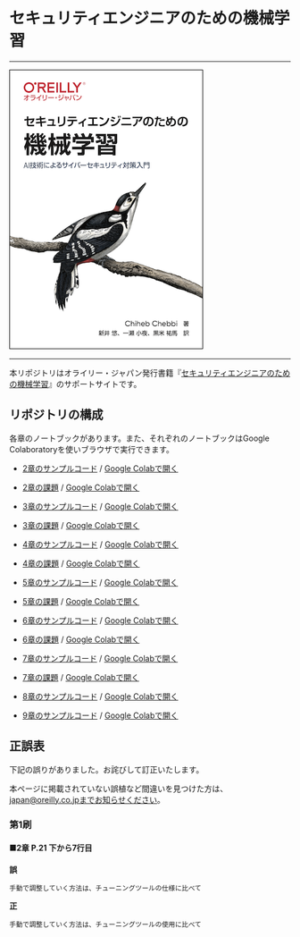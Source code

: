 # セキュリティエンジニアのための機械学習

---

![表紙](mastering-machine-learning-penetration-testing-ja.png)

---

本リポジトリはオライリー・ジャパン発行書籍『[セキュリティエンジニアのための機械学習](https://www.oreilly.co.jp/books/9784873119076/)』のサポートサイトです。

## リポジトリの構成

各章のノートブックがあります。また、それぞれのノートブックはGoogle Colaboratoryを使いブラウザで実行できます。

- [2章のサンプルコード](https://github.com/oreilly-japan/ml-security-jp/blob/master/ch02/Chapter2.ipynb) / [Google Colabで開く](https://colab.research.google.com/github/oreilly-japan/ml-security-jp/blob/master/ch02/Chapter2.ipynb)

- [2章の課題](https://github.com/oreilly-japan/ml-security-jp/blob/master/ch02/Chapter2_Practice.ipynb) / [Google Colabで開く](https://colab.research.google.com/github/oreilly-japan/ml-security-jp/blob/master/ch02/Chapter2_Practice.ipynb)

- [3章のサンプルコード](https://github.com/oreilly-japan/ml-security-jp/blob/master/ch03/Chapter3.ipynb) / [Google Colabで開く](https://colab.research.google.com/github/oreilly-japan/ml-security-jp/blob/master/ch03/Chapter3.ipynb)

- [3章の課題](https://github.com/oreilly-japan/ml-security-jp/blob/master/ch03/Chapter3_Practice.ipynb) / [Google Colabで開く](https://colab.research.google.com/github/oreilly-japan/ml-security-jp/blob/master/ch03/Chapter3_Practice.ipynb)

- [4章のサンプルコード](https://github.com/oreilly-japan/ml-security-jp/blob/master/ch04/Chapter4.ipynb) / [Google Colabで開く](https://colab.research.google.com/github/oreilly-japan/ml-security-jp/blob/master/ch04/Chapter4.ipynb)

- [4章の課題](https://github.com/oreilly-japan/ml-security-jp/blob/master/ch04/Chapter4_Practice.ipynb) / [Google Colabで開く](https://colab.research.google.com/github/oreilly-japan/ml-security-jp/blob/master/ch04/Chapter4_Practice.ipynb)

- [5章のサンプルコード](https://github.com/oreilly-japan/ml-security-jp/blob/master/ch05/Chapter5.ipynb) / [Google Colabで開く](https://colab.research.google.com/github/oreilly-japan/ml-security-jp/blob/master/ch05/Chapter5.ipynb)

- [5章の課題](https://github.com/oreilly-japan/ml-security-jp/blob/master/ch05/Chapter5_Practice.ipynb) / [Google Colabで開く](https://colab.research.google.com/github/oreilly-japan/ml-security-jp/blob/master/ch05/Chapter5_Practice.ipynb)

- [6章のサンプルコード](https://github.com/oreilly-japan/ml-security-jp/blob/master/ch06/Chapter6.ipynb) / [Google Colabで開く](https://colab.research.google.com/github/oreilly-japan/ml-security-jp/blob/master/ch06/Chapter6.ipynb)

- [6章の課題](https://github.com/oreilly-japan/ml-security-jp/blob/master/ch06/Chapter6_Practice.ipynb) / [Google Colabで開く](https://colab.research.google.com/github/oreilly-japan/ml-security-jp/blob/master/ch06/Chapter6_Practice.ipynb)

- [7章のサンプルコード](https://github.com/oreilly-japan/ml-security-jp/blob/master/ch07/Chapter7.ipynb) / [Google Colabで開く](https://colab.research.google.com/github/oreilly-japan/ml-security-jp/blob/master/ch07/Chapter7.ipynb)

- [7章の課題](https://github.com/oreilly-japan/ml-security-jp/blob/master/ch07/Chapter7_Practice.ipynb) / [Google Colabで開く](https://colab.research.google.com/github/oreilly-japan/ml-security-jp/blob/master/ch07/Chapter7_Practice.ipynb)

- [8章のサンプルコード](https://github.com/oreilly-japan/ml-security-jp/blob/master/ch08/Chapter8.ipynb) / [Google Colabで開く](https://colab.research.google.com/github/oreilly-japan/ml-security-jp/blob/master/ch08/Chapter8.ipynb)

- [9章のサンプルコード](https://github.com/oreilly-japan/ml-security-jp/blob/master/ch09/Chapter9.ipynb) / [Google Colabで開く](https://colab.research.google.com/github/oreilly-japan/ml-security-jp/blob/master/ch09/Chapter9.ipynb)

## 正誤表

下記の誤りがありました。お詫びして訂正いたします。

本ページに掲載されていない誤植など間違いを見つけた方は、japan@oreilly.co.jpまでお知らせください。

### 第1刷

#### ■2章 P.21 下から7行目
**誤**
```
手動で調整していく方法は、チューニングツールの仕様に比べて
```
**正**
```
手動で調整していく方法は、チューニングツールの使用に比べて
```
